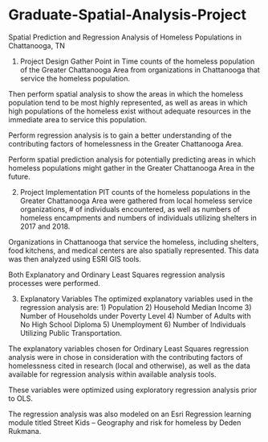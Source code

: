 # Graduate-Spatial-Analysis-Project
Spatial Prediction and Regression Analysis of Homeless Populations in Chattanooga, TN

1. Project Design
Gather Point in Time counts of the homeless population of the Greater Chattanooga Area from organizations in Chattanooga that service the homeless population.

Then perform spatial analysis to show the areas in which the homeless population tend to be most highly represented, as well as areas in which high populations of the homeless exist without adequate resources in the immediate area to service this population. 

Perform regression analysis is to gain a better understanding of the contributing factors of homelessness in the Greater Chattanooga Area. 

Perform spatial prediction analysis for potentially predicting areas in which homeless populations might gather in the Greater Chattanooga Area in the future.

2. Project Implementation
PIT counts of the homeless populations in the Greater Chattanooga Area were gathered from local homeless service organizations, # of individuals encountered, as well as numbers of homeless encampments and numbers of individuals utilizing shelters in 2017 and 2018. 

Organizations in Chattanooga that service the homeless, including shelters, food kitchens, and medical centers are also spatially represented. 
This data was then analyzed using ESRI GIS tools.

Both Explanatory and Ordinary Least Squares regression analysis processes were performed.

3. Explanatory Variables
The optimized explanatory variables used in the regression analysis are: 1) Population 2) Household Median Income 3) Number of Households under Poverty Level 4) Number of Adults with No High School Diploma 5) Unemployment 6) Number of Individuals Utilizing Public Transportation.

The explanatory variables chosen for Ordinary Least Squares regression analysis were in chose in consideration with the contributing factors of homelessness cited in research (local and otherwise), as well as the data available for regression analysis within available analysis tools. 

These variables were optimized using exploratory regression analysis prior to OLS. 

The regression analysis was also modeled on an Esri Regression learning module titled Street Kids – Geography and risk for homeless by Deden Rukmana. 
